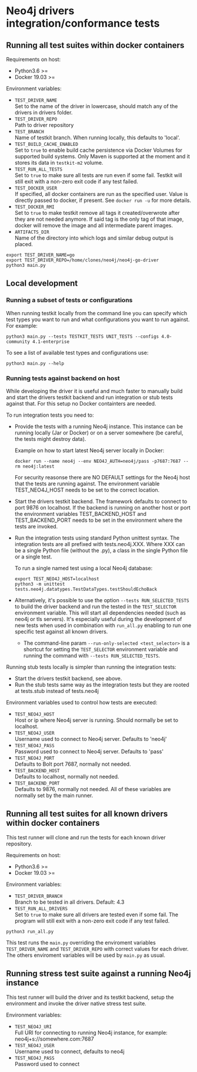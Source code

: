 

# Neo4j drivers integration/conformance tests

## Running all test suites within docker containers

Requirements on host:
  * Python3.6 >=
  * Docker 19.03 >=

Environment variables:
  * `TEST_DRIVER_NAME`  
    Set to the name of the driver in lowercase, should match any of the drivers in drivers folder.
  * `TEST_DRIVER_REPO`  
    Path to driver repository
  * `TEST_BRANCH`  
    Name of testkit branch. When running locally, this defaults to 'local'.
  * `TEST_BUILD_CACHE_ENABLED`  
    Set to `true` to enable build cache persistence via Docker Volumes for supported build systems. Only Maven is supported at the moment and it stores its data in `testkit-m2` volume.
  * `TEST_RUN_ALL_TESTS`  
    Set to `true` to make sure all tests are run even if some fail. Testkit will
    still exit with a non-zero exit code if any test failed.
  * `TEST_DOCKER_USER`  
    If specified, all docker containers are run as the specified user. Value is
    directly passed to docker, if present. See `docker run -u` for more details.
  * `TEST_DOCKER_RMI`  
    Set to `true` to make testkit remove all tags it created/overwrote after
    they are not needed anymore. If said tag is the only tag of that image,
    docker will remove the image and all intermediate parent images.
  * `ARTIFACTS_DIR`  
    Name of the directory into which logs and similar debug output is placed.

```console
export TEST_DRIVER_NAME=go
export TEST_DRIVER_REPO=/home/clones/neo4j/neo4j-go-driver
python3 main.py
```

## Local development

### Running a subset of tests or configurations

When running testkit locally from the command line you can specify which test types you want to run and what
configurations you want to run against. For example:
```console
python3 main.py --tests TESTKIT_TESTS UNIT_TESTS --configs 4.0-community 4.1-enterprise
```

To see a list of available test types and configurations use:

```
python3 main.py --help
```

### Running tests against backend on host

While developing the driver it is useful and much faster to manually build and start the drivers testkit
backend and run integration or stub tests against that. For this setup no Docker containters are needed.

To run integration tests you need to:
  * Provide the tests with a running Neo4j instance. This instance can be running locally (Jar or Docker)
    or on a server somewhere (be careful, the tests might destroy data).

    Example on how to start latest Neo4j server locally in Docker:
    ```console
    docker run --name neo4j --env NEO4J_AUTH=neo4j/pass -p7687:7687 --rm neo4j:latest
    ```

    For security reasonse there are NO DEFAULT settings for the Neo4j host that the tests are running
    against. The environment variable TEST_NEO4J_HOST needs to be set to the correct location.

  * Start the drivers testkit backend.
    The framework defaults to connect to port 9876 on localhost. If the backend is running on another
    host or port the environment variables TEST_BACKEND_HOST and TEST_BACKEND_PORT needs to be set
    in the environment where the tests are invoked.

  * Run the integration tests using standard Python unittest syntax. The integration tests are all
    prefixed with tests.neo4j.XXX. Where XXX can be a single Python file (without the .py), a class
    in the single Python file or a single test.

    To run a single named test using a local Neo4j database:
    ```console
    export TEST_NEO4J_HOST=localhost
    python3 -m unittest tests.neo4j.datatypes.TestDataTypes.testShouldEchoBack
    ```
  
  * Alternatively, it's possible to use the option `--tests RUN_SELECTED_TESTS` to build the driver backend and run the tested in the `TEST_SELECTOR` environment variable. This will start all dependencies needed (such as neo4j or tls servers). It's especially useful during the development of new tests when used in combination with `run_all.py` enabling to run one specific test against all known drivers.
    * The command-line param `--run-only-selected <test_selector>` is a shortcut for setting the `TEST_SELECTOR` environment variable and running the command with `--tests RUN_SELECTED_TESTS`.

Running stub tests locally is simpler than running the integration tests:
  * Start the drivers testkit backend, see above.
  * Run the stub tests same way as the integration tests but they are rooted at
    tests.stub instead of tests.neo4j

Environment variables used to control how tests are executed:
  * `TEST_NEO4J_HOST`  
    Host or ip where Neo4j server is running.
    Should normally be set to localhost.
  * `TEST_NEO4J_USER`  
    Username used to connect to Neo4j server.
    Defaults to 'neo4j'
  * `TEST_NEO4J_PASS`  
    Password used to connect to Neo4j server.
    Defaults to 'pass'
  * `TEST_NEO4J_PORT`  
    Defaults to Bolt port 7687, normally not needed.
  * `TEST_BACKEND_HOST`  
    Defaults to localhost, normally not needed.
  * `TEST_BACKEND_PORT`  
    Defaults to 9876, normally not needed.
All of these variables are normally set by the main runner.

## Running all test suites for all known drivers within docker containers 

This test runner will clone and run the tests for each known driver repository. 

Requirements on host:

  * Python3.6 >=
  * Docker 19.03 >=

Environment variables:
  * `TEST_DRIVER_BRANCH`  
    Branch to be tested in all drivers. Default: 4.3
  * `TEST_RUN_ALL_DRIVERS`  
    Set to `true` to make sure all drivers are tested even if some fail. The
    program will still exit with a non-zero exit code if any test failed.

```console
python3 run_all.py
```

This test runs the `main.py` overriding the enviroment variables `TEST_DRIVER_NAME` and `TEST_DRIVER_REPO` with correct values for each driver. The others enviroment variables will be used by `main.py` as usual.

## Running stress test suite against a running Neo4j instance

This test runner will build the driver and its testkit backend, setup the environment
and invoke the driver native stress test suite.

Environment variables:
  * `TEST_NEO4J_URI`  
    Full URI for connecting to running Neo4j instance, for example:
      neo4j+s://somewhere.com:7687
  * `TEST_NEO4J_USER`  
    Username used to connect, defaults to neo4j
  * `TEST_NEO4J_PASS`  
    Password used to connect
